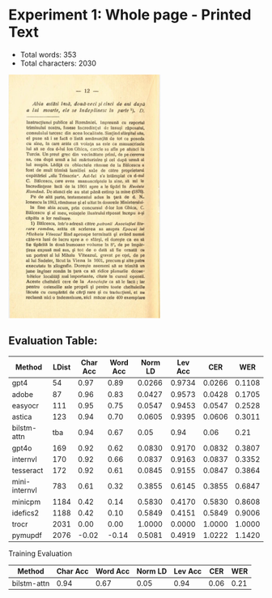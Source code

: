
# Experiment 1: Whole page - Printed Text
- Total words: 353
- Total characters: 2030

<!--![Balcescu](Balcescu.jpg)-->
<img src="benchmarks/balcesu_benchmark/Balcescu.jpg" alt="Balcescu" width="300"/>

## Evaluation Table:
| Method         | LDist    | Char Acc | Word Acc | Norm LD  | Lev Acc  | CER    | WER   |
|----------------|----------|----------|----------|----------|----------|--------|-------|
| gpt4           | 54       | 0.97     | 0.89     | 0.0266   | 0.9734   | 0.0266 | 0.1108 |
| adobe          | 87       | 0.96     | 0.83     | 0.0427   | 0.9573   | 0.0428 | 0.1705 |
| easyocr        | 111      | 0.95     | 0.75     | 0.0547   | 0.9453   | 0.0547 | 0.2528 |
| astica         | 123      | 0.94     | 0.70     | 0.0605   | 0.9395   | 0.0606 | 0.3011 |
| bilstm-attn    | tba      | 0.94     | 0.67     | 0.05     | 0.94     | 0.06   | 0.21   |
| gpt4o          | 169      | 0.92     | 0.62     | 0.0830   | 0.9170   | 0.0832 | 0.3807 |
| internvl       | 170      | 0.92     | 0.66     | 0.0837   | 0.9163   | 0.0837 | 0.3352 |
| tesseract      | 172      | 0.92     | 0.61     | 0.0845   | 0.9155   | 0.0847 | 0.3864 |
| mini-internvl  | 783      | 0.61     | 0.32     | 0.3855   | 0.6145   | 0.3855 | 0.6847 |
| minicpm        | 1184     | 0.42     | 0.14     | 0.5830   | 0.4170   | 0.5830 | 0.8608 |
| idefics2       | 1188     | 0.42     | 0.10     | 0.5849   | 0.4151   | 0.5849 | 0.9006 |
| trocr          | 2031     | 0.00     | 0.00     | 1.0000   | 0.0000   | 1.0000 | 1.0000 |
| pymupdf        | 2076     | -0.02    | -0.14    | 0.5081   | 0.4919   | 1.0222 | 1.1420 |

Training Evaluation

| Method         | Char Acc | Word Acc | Norm LD  | Lev Acc  | CER    | WER   |
|----------------|----------|----------|----------|----------|----------|--------|
| bilstm-attn    | 0.94     | 0.67     | 0.05     | 0.94     | 0.06   | 0.21   |



